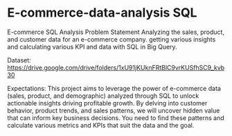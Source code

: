 # E-commerce-data-analysis SQL
E-commerce SQL Analysis
Problem Statement
Analyzing the sales, product, and customer data for an e-commerce company. getting various insights and calculating various KPI and data with SQL in Big Query.

Dataset:
https://drive.google.com/drive/folders/1xU91jKUknFRtBlC9vrKUSfhSC9_kvb30

Expectations:
This project aims to leverage the power of e-commerce data (sales, product, and demographic) analyzed through SQL to unlock actionable insights driving profitable growth. By delving into customer behavior, product trends, and sales patterns, we will uncover hidden value that can inform key business decisions. You need to find these patterns and calculate various metrics and KPIs that suit the data and the goal.
